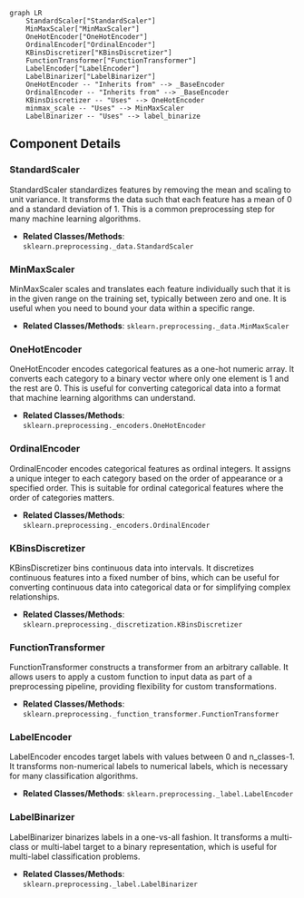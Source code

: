 ```mermaid
graph LR
    StandardScaler["StandardScaler"]
    MinMaxScaler["MinMaxScaler"]
    OneHotEncoder["OneHotEncoder"]
    OrdinalEncoder["OrdinalEncoder"]
    KBinsDiscretizer["KBinsDiscretizer"]
    FunctionTransformer["FunctionTransformer"]
    LabelEncoder["LabelEncoder"]
    LabelBinarizer["LabelBinarizer"]
    OneHotEncoder -- "Inherits from" --> _BaseEncoder
    OrdinalEncoder -- "Inherits from" --> _BaseEncoder
    KBinsDiscretizer -- "Uses" --> OneHotEncoder
    minmax_scale -- "Uses" --> MinMaxScaler
    LabelBinarizer -- "Uses" --> label_binarize
```

## Component Details

### StandardScaler
StandardScaler standardizes features by removing the mean and scaling to unit variance. It transforms the data such that each feature has a mean of 0 and a standard deviation of 1. This is a common preprocessing step for many machine learning algorithms.
- **Related Classes/Methods**: `sklearn.preprocessing._data.StandardScaler`

### MinMaxScaler
MinMaxScaler scales and translates each feature individually such that it is in the given range on the training set, typically between zero and one. It is useful when you need to bound your data within a specific range.
- **Related Classes/Methods**: `sklearn.preprocessing._data.MinMaxScaler`

### OneHotEncoder
OneHotEncoder encodes categorical features as a one-hot numeric array. It converts each category to a binary vector where only one element is 1 and the rest are 0. This is useful for converting categorical data into a format that machine learning algorithms can understand.
- **Related Classes/Methods**: `sklearn.preprocessing._encoders.OneHotEncoder`

### OrdinalEncoder
OrdinalEncoder encodes categorical features as ordinal integers. It assigns a unique integer to each category based on the order of appearance or a specified order. This is suitable for ordinal categorical features where the order of categories matters.
- **Related Classes/Methods**: `sklearn.preprocessing._encoders.OrdinalEncoder`

### KBinsDiscretizer
KBinsDiscretizer bins continuous data into intervals. It discretizes continuous features into a fixed number of bins, which can be useful for converting continuous data into categorical data or for simplifying complex relationships.
- **Related Classes/Methods**: `sklearn.preprocessing._discretization.KBinsDiscretizer`

### FunctionTransformer
FunctionTransformer constructs a transformer from an arbitrary callable. It allows users to apply a custom function to input data as part of a preprocessing pipeline, providing flexibility for custom transformations.
- **Related Classes/Methods**: `sklearn.preprocessing._function_transformer.FunctionTransformer`

### LabelEncoder
LabelEncoder encodes target labels with values between 0 and n_classes-1. It transforms non-numerical labels to numerical labels, which is necessary for many classification algorithms.
- **Related Classes/Methods**: `sklearn.preprocessing._label.LabelEncoder`

### LabelBinarizer
LabelBinarizer binarizes labels in a one-vs-all fashion. It transforms a multi-class or multi-label target to a binary representation, which is useful for multi-label classification problems.
- **Related Classes/Methods**: `sklearn.preprocessing._label.LabelBinarizer`
